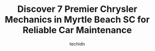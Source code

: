 ---
layout: ampstory
image: https://images.unsplash.com/photo-1629240543128-7af4196c0bd0?ixlib=rb-4.0.3&ixid=MnwxMjA3fDB8MHxwaG90by1wYWdlfHx8fGVufDB8fHx8&auto=format&fit=crop&w=640&h=853&q=80
author: techidn
featured: false
description: Searching for the finest Chrysler Mechanic in Myrtle Beach SC, USA? Look no further than the 7 best Chrysler Mechanic in the area, where youll find a team of highly qualified professionals 
title: Discover 7 Premier Chrysler Mechanics in Myrtle Beach SC for Reliable Car Maintenance
cover:
   title: Discover 7 Premier Chrysler Mechanics in Myrtle Beach SC for Reliable Car Maintenance
   subtitle: Rickpate
   background: https://images.unsplash.com/photo-1629240543128-7af4196c0bd0?ixlib=rb-4.0.3&ixid=MnwxMjA3fDB8MHxwaG90by1wYWdlfHx8fGVufDB8fHx8&auto=format&fit=crop&w=640&h=853&q=80

pages: 
 - layout: thirds
   top: <h1>#1 C & G Auto & Truck</h1>
   bottom: "<p>Scott & team did not disappoint! Absolutely wonderful experience with one of our trucks. We will be using C&G for all of our fleet maintenance and repairs for all of our </p>"
   background: https://www.knot35.com/toplist/wp-content/uploads/2023/06/best-chrysler-mechanic-1-in-myrtle-beach-sc-1685836306.png
   backgroundblur: true
 - layout: thirds
   top: <h1>#2 Affordable Garage</h1>
   bottom: "<p>903 Todd St, Myrtle Beach, SC 29577, United States</p>"
   background: https://www.knot35.com/toplist/wp-content/uploads/2023/06/best-chrysler-mechanic-2-in-myrtle-beach-sc-1685836308.jpeg
   cta:
      link: https://www.knot35.com/toplist/discover-7-premier-chrysler-mechanics-in-myrtle-beach-sc-for-reliable-car-maintenance/
      text: Discover 7 Premier Chrysler Mechanics in Myrtle Beach SC for Reliable Car Maintenance
 - layout: thirds
   top: <h1>#3 Autocare Services LLC</h1>
   bottom: "<p>1900-B Mr. Joe White Ave, Myrtle Beach, SC 29577, United States</p>"
   background: https://www.knot35.com/toplist/wp-content/uploads/2023/06/best-chrysler-mechanic-3-in-myrtle-beach-sc-1685836309.jpeg
   cta:
      link: https://www.knot35.com/toplist/discover-7-premier-chrysler-mechanics-in-myrtle-beach-sc-for-reliable-car-maintenance/
      text: Discover 7 Premier Chrysler Mechanics in Myrtle Beach SC for Reliable Car Maintenance
 - layout: thirds
   top: <h1>#4 Turn Key Auto Repair</h1>
   bottom: "<p>1216 Port Dr, Myrtle Beach, SC 29577, United States</p>"
   background: https://images.unsplash.com/photo-1518640467707-6811f4a6ab73?ixlib=rb-4.0.3&ixid=MnwxMjA3fDB8MHxwaG90by1wYWdlfHx8fGVufDB8fHx8&auto=format&fit=crop&w=640&h=853&q=80
   cta:
      link: https://www.knot35.com/toplist/discover-7-premier-chrysler-mechanics-in-myrtle-beach-sc-for-reliable-car-maintenance/
      text: Discover 7 Premier Chrysler Mechanics in Myrtle Beach SC for Reliable Car Maintenance
 - layout: thirds
   top: <h1>#5 Browns Car Care Center</h1>
   bottom: "<p>319 Holly Cir, Myrtle Beach, SC 29588, United States</p>"
   background: https://images.unsplash.com/photo-1541356665065-22676f35dd40?ixlib=rb-4.0.3&ixid=MnwxMjA3fDB8MHxwaG90by1wYWdlfHx8fGVufDB8fHx8&auto=format&fit=crop&w=640&h=853&q=80
   cta:
      link: https://www.knot35.com/toplist/discover-7-premier-chrysler-mechanics-in-myrtle-beach-sc-for-reliable-car-maintenance/
      text: Discover 7 Premier Chrysler Mechanics in Myrtle Beach SC for Reliable Car Maintenance
 - layout: thirds
   top: <h1>#6 Larrys Auto Clinic Inc.</h1>
   bottom: "<p>4719 Northgate Blvd, Myrtle Beach, SC 29577, United States</p>"
   background: https://images.unsplash.com/photo-1608501821300-4f99e58bba77?ixlib=rb-4.0.3&ixid=MnwxMjA3fDB8MHxwaG90by1wYWdlfHx8fGVufDB8fHx8&auto=format&fit=crop&w=640&h=853&q=80
   cta:
      link: https://www.knot35.com/toplist/discover-7-premier-chrysler-mechanics-in-myrtle-beach-sc-for-reliable-car-maintenance/
      text: Discover 7 Premier Chrysler Mechanics in Myrtle Beach SC for Reliable Car Maintenance
 - layout: thirds
   top: <h1>#7 AutoCare Specialists</h1>
   bottom: "<p>562 Robert M Grissom Pkwy, Myrtle Beach, SC 29577, United States</p>"
   background: https://images.unsplash.com/photo-1632260260864-caf7fde5ec36?ixlib=rb-4.0.3&ixid=MnwxMjA3fDB8MHxwaG90by1wYWdlfHx8fGVufDB8fHx8&auto=format&fit=crop&w=640&h=853&q=80
   cta:
      link: https://www.knot35.com/toplist/discover-7-premier-chrysler-mechanics-in-myrtle-beach-sc-for-reliable-car-maintenance/
      text: Discover 7 Premier Chrysler Mechanics in Myrtle Beach SC for Reliable Car Maintenance
 - layout: thirds
   middle: Continue reading...
   background: https://images.unsplash.com/photo-1595364397663-fca4f075d796?ixlib=rb-4.0.3&ixid=MnwxMjA3fDB8MHxwaG90by1wYWdlfHx8fGVufDB8fHx8&auto=format&fit=crop&w=640&h=853&q=80
   cta:
      link: https://www.knot35.com/toplist/discover-7-premier-chrysler-mechanics-in-myrtle-beach-sc-for-reliable-car-maintenance/
      text: Discover 7 Premier Chrysler Mechanics in Myrtle Beach SC for Reliable Car Maintenance
      
---